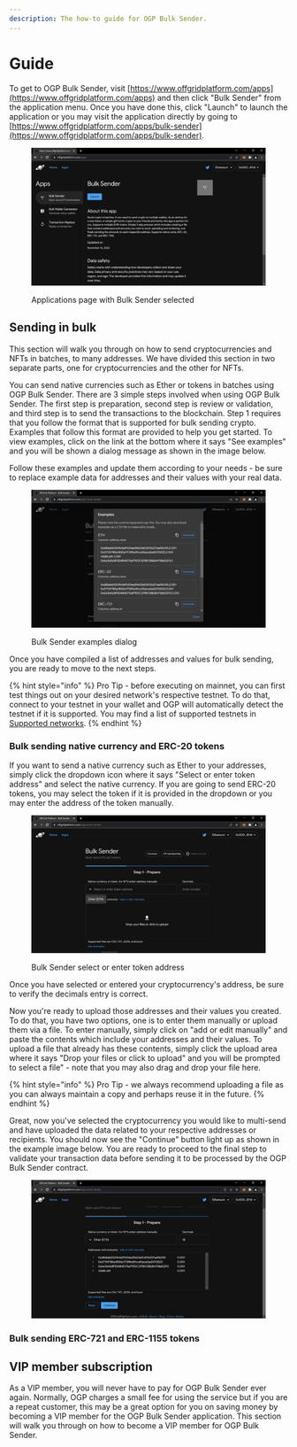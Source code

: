 ```yaml
---
description: The how-to guide for OGP Bulk Sender.
---
```


# Guide

To get to OGP Bulk Sender, visit [https://www.offgridplatform.com/apps](https://www.offgridplatform.com/apps) and then click "Bulk Sender" from the application menu. Once you have done this, click "Launch" to launch the application or you may visit the application directly by going to [https://www.offgridplatform.com/apps/bulk-sender](https://www.offgridplatform.com/apps/bulk-sender).

<figure><img src="../../.gitbook/assets/ogpbsdemo1.png" alt=""><figcaption><p>Applications page with Bulk Sender selected</p></figcaption></figure>

## Sending in bulk

This section will walk you through on how to send cryptocurrencies and NFTs in batches, to many addresses. We have divided this section in two separate parts, one for cryptocurrencies and the other for NFTs.

You can send native currencies such as Ether or tokens in batches using OGP Bulk Sender. There are 3 simple steps involved when using OGP Bulk Sender. The first step is preparation, second step is review or validation, and third step is to send the transactions to the blockchain. Step 1 requires that you follow the format that is supported for bulk sending crypto. Examples that follow this format are provided to help you get started. To view examples, click on the link at the bottom where it says "See examples" and you will be shown a dialog message as shown in the image below.

Follow these examples and update them according to your needs - be sure to replace example data for addresses and their values with your real data.

<figure><img src="../../.gitbook/assets/ogpbsdemo2.png" alt=""><figcaption><p>Bulk Sender examples dialog</p></figcaption></figure>

Once you have compiled a list of addresses and values for bulk sending, you are ready to move to the next steps.

{% hint style="info" %}
Pro Tip - before executing on mainnet, you can first test things out on your desired network's respective testnet. To do that, connect to your testnet in your wallet and OGP will automatically detect the testnet if it is supported. You may find a list of supported testnets in [Supported networks](../../supported-networks.md).
{% endhint %}

### Bulk sending native currency and ERC-20 tokens

If you want to send a native currency such as Ether to your addresses, simply click the dropdown icon where it says "Select or enter token address" and select the native currency. If you are going to send ERC-20 tokens, you may select the token if it is provided in the dropdown or you may enter the address of the token manually.

<figure><img src="../../.gitbook/assets/ogpbsdemo3.png" alt=""><figcaption><p>Bulk Sender select or enter token address</p></figcaption></figure>

Once you have selected or entered your cryptocurrency's address, be sure to verify the decimals entry is correct.&#x20;

Now you're ready to upload those addresses and their values you created. To do that, you have two options, one is to enter them manually or upload them via a file. To enter manually, simply click on "add or edit manually" and paste the contents which include your addresses and their values. To upload a file that already has these contents, simply click the upload area where it says "Drop your files or click to upload" and you will be prompted to select a file" - note that you may also drag and drop your file here.

{% hint style="info" %}
Pro Tip - we always recommend uploading a file as you can always maintain a copy and perhaps reuse it in the future.
{% endhint %}

Great, now you've selected the cryptocurrency you would like to multi-send and have uploaded the data related to your respective addresses or recipients. You should now see the "Continue" button light up as shown in the example image below. You are ready to proceed to the final step to validate your transaction data before sending it to be processed by the OGP Bulk Sender contract.

<figure><img src="../../.gitbook/assets/ogpbsdemo4.png" alt=""><figcaption></figcaption></figure>

### Bulk sending ERC-721 and ERC-1155 tokens

## VIP member subscription

As a VIP member, you will never have to pay for OGP Bulk Sender ever again. Normally, OGP charges a small fee for using the service but if you are a repeat customer, this may be a great option for you on saving money by becoming a VIP member for the OGP Bulk Sender application. This section will walk you through on how to become a VIP member for OGP Bulk Sender.
